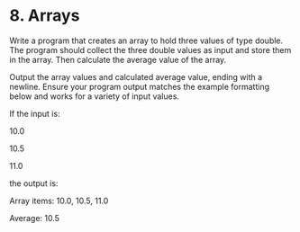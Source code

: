 # 8. Arrays
Write a program that creates an array to hold three values of type double. The program should collect the three double values as input and store them in the array. Then calculate the average value of the array.

Output the array values and calculated average value, ending with a newline. Ensure your program output matches the example formatting below and works for a variety of input values.

If the input is:

10.0

10.5

11.0

the output is:

Array items: 10.0, 10.5, 11.0

Average: 10.5
